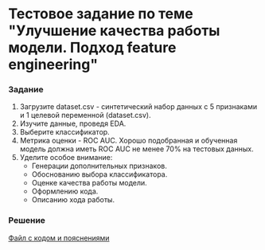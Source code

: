 # Тестовое задание по теме "Улучшение качества работы модели. Подход feature engineering"

### Задание
1. Загрузите dataset.csv - синтетический набор данных с 5 признаками и 1 целевой переменной (dataset.csv).
2. Изучите данные, проведя EDA.
3. Выберите классификатор.
4. Метрика оценки - ROC AUC. Хорошо подобранная и обученная модель должна иметь ROC AUC не менее 70% на тестовых данных.
5. Уделите особое внимание:
   - Генерации дополнительных признаков.
   - Обоснованию выбора классификатора.
   - Оценке качества работы модели.
   - Оформлению кода.
   - Описанию хода работы.

### Решение
[Файл с кодом и пояснениями](/Projects/08_Natural_language_processing/01_Thematic_modeling/Solution.ipynb)

